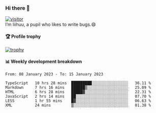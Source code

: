### Hi there 👋
[![visitor](https://visitor-badge.glitch.me/badge?page_id=liihuu&right_color=blue)](https://github.com/liihuu)<br>
I’m liihuu, a pupil who likes to write bugs.😄


#### 🏆 Profile trophy
[![trophy](https://github-profile-trophy.vercel.app?username=liihuu&margin-w=16&margin-h=16&rank=-C,-B)](https://github.com/liihuu)


#### 📊 Weekly development breakdown
<!--START_SECTION:waka-->

```text
From: 08 January 2023 - To: 15 January 2023

TypeScript   10 hrs 28 mins  █████████░░░░░░░░░░░░░░░░   36.11 %
Markdown     7 hrs 16 mins   ██████▒░░░░░░░░░░░░░░░░░░   25.09 %
HTML         6 hrs 28 mins   █████▓░░░░░░░░░░░░░░░░░░░   22.31 %
JavaScript   2 hrs 14 mins   ██░░░░░░░░░░░░░░░░░░░░░░░   07.70 %
LESS         1 hr 55 mins    █▓░░░░░░░░░░░░░░░░░░░░░░░   06.63 %
XML          24 mins         ▒░░░░░░░░░░░░░░░░░░░░░░░░   01.38 %
```

<!--END_SECTION:waka-->

<!--
**liihuu/liihuu** is a ✨ _special_ ✨ repository because its `README.md` (this file) appears on your GitHub profile.

Here are some ideas to get you started:

- 🔭 I’m currently working on ...
- 🌱 I’m currently learning ...
- 👯 I’m looking to collaborate on ...
- 🤔 I’m looking for help with ...
- 💬 Ask me about ...
- 📫 How to reach me: ...
- 😄 Pronouns: ...
- ⚡ Fun fact: ...
-->
